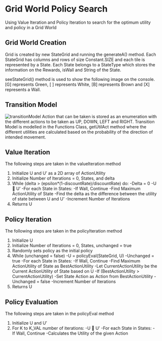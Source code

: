 # Grid World Policy Search

Using Value Iteration and Policy Iteration to search for the optimum utility and policy in a Grid World

## Grid World Creation

Grid is created by new StateGrid and running the generateA() method. Each StateGrid has columns and rows of
size Constant.SIZE and each tile is represented by a State. Each State belongs to a StateType which stores the
information on the Rewards, isWall and String of the State.

seeStateGrid() method is used to show the following image on the console. [G] represents Green, [ ]
represents White, [B] represents Brown and [X] represents a Wall.

## Transition Model

![transitionModel](https://raw.githubusercontent.com/jkchandra/policysearch-gridworld/img/transition_model.png)
Action that can be taken is stored as an enumeration with the different actions to be taken as UP, DOWN, LEFT
and RIGHT. Transition Model is modelled in the Functions Class, getUtilAct method where the different utilities
are calculated based on the probability of the direction of intended movement.

## Value Iteration

The following steps are taken in the valueIteration method
1. Initialize U and U’ as a 2D array of ActionUtility
2. Initialize Number of Iterations = 0, States, and delta
3. While (delta > (epsilon*(1-discountRate)/discountRate) do:
  -Delta = 0
  -U  U’
  -For each State in States:
    -If Wall, Continue
    -Find Maximum ActionUtility of State
    -Find the delta as the difference between the utility of state between U and U’
  -Increment Number of Iterations
4. Returns U

## Policy Iteration

The following steps are taken in the policyIteration method
1. Initialize U
2. Initialize Number of Iterations = 0, States, unchanged = true
3. Randomly sets policy as the initial policy
4. While (unchanged = false)
  -U = policyEval(StateGrid, U)
  -Unchanged = true
  -For each State in States:
    -If Wall, Continue
    -Find Maximum ActionUtility of State as BestActionUtility
    -Let CurrentActionUtility be the Current ActionUtility of State based on U
    -If (BestActionUtility > CurrentActionUtility)
      -Set State Action as Action from BestActionUtility
      -Unchanged = false
  -Increment Number of Iterations
5. Returns U

## Policy Evaluation

The following steps are taken in the policyEval method
1. Initialize U and U’
2. For K to K_VAL number of iterations:
  -U  U’
  -For each State in States:
    -If Wall, Continue
    -Calculates the Utility of the given Action

